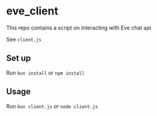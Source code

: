 # eve_client

This repo contains a script on interacting with Eve chat api

See `client.js`

## Set up

Run `bun install` or `npm install`

## Usage

Run `bun client.js` or `node client.js`
